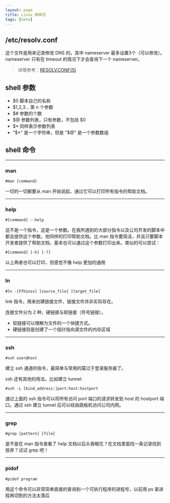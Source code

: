 ```yaml
---
layout: page
title: Linux 碎碎念
tags: [note]
---
```


## /etc/resolv.conf

这个文件是用来记录修改 DNS 的。其中 nameserver 最多设置3个（可以修改）。nameserver 只有在 timeout 的情况下才会查询下一个 nameserver。

> 详情参考：[RESOLV.CONF(5)](http://man7.org/linux/man-pages/man5/resolv.conf.5.html)

## shell 参数

* $0 脚本自己的名称
* $1,2,3... 第 n 个参数
* $# 参数的个数
* $@ 参数列表，只有参数，不包括 $0
* $* 同样表示参数列表
* "$*" 是一个字符串，但是 "$@" 是一个参数数组


## shell 命令

---

### man

`#man [command]`

一切的一切都要从 man 开始说起，通过它可以打印所有指令的帮助文档。

---

### help

`#[command] --help`

这不是一个指令，这是一个参数。在我所遇到的大部分指令以及公司开发的脚本中都会提供这个参数。他同样的打印帮助文档。比 man 指令要简洁，并且只要脚本开发者提供了帮助文档，基本也可以通过这个参数打印出来。类似的可以尝试：

`#[command] [-h] [-?]`

以上两者也可以打印，但感觉不像 help 更加的通用

---

### ln

`#ln -[Ffhinsv] [source_file] [target_file]`

link 指令，用来创建链接文件，链接文件并非实际存在。

连接文件分为 2 种，硬链接与软链接（符号链接）。

+ 软链接可以理解为文件的一个快捷方式。
+ 硬链接则是创建了一个指针指向源文件的内存区域

---

### ssh

`#ssh user@host`

建立 ssh 通道的指令，最简单与常用的莫过于登录服务器了。

ssh 还有其他的用法。比如建立 tunnel:

`#ssh -L [bind_address:]port:host:hostport`

通过上面的 ssh 指令可以将所有访问 port 端口的请求转发到 host 的 hostport 端口。通过 ssh 建立 tunnel 后可以经由跳板机访问公司内网。

---

### grep

`#grep [pattern] [file]`

是不是在 man 指令查看了 help 文档以后头昏眼花？在文档里面找一条记录找到放弃？试试 grep 吧！

---

### pidof 

`#pidof program`

用这个命令可以非常简单直接的查询到一个可执行程序的进程号，以前用 ps 查进程再切割的方法太落后

